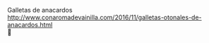 Galletas de anacardos	http://www.conaromadevainilla.com/2016/11/galletas-otonales-de-anacardos.html	
਍
